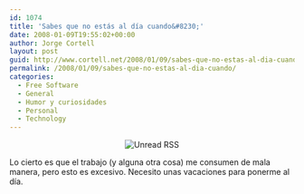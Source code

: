 ```yaml
---
id: 1074
title: 'Sabes que no estás al dí­a cuando&#8230;'
date: 2008-01-09T19:55:02+00:00
author: Jorge Cortell
layout: post
guid: http://www.cortell.net/2008/01/09/sabes-que-no-estas-al-dia-cuando/
permalink: /2008/01/09/sabes-que-no-estas-al-dia-cuando/
categories:
  - Free Software
  - General
  - Humor y curiosidades
  - Personal
  - Technology
---
```

<div style="text-align: center">
  <img alt="Unread RSS" title="Unread RSS" src="http://farm3.static.flickr.com/2258/2181169844_51bbae4e06.jpg?v=0" />
</div>

Lo cierto es que el trabajo (y alguna otra cosa) me consumen de mala manera, pero esto es excesivo. Necesito unas vacaciones para ponerme al dí­a.